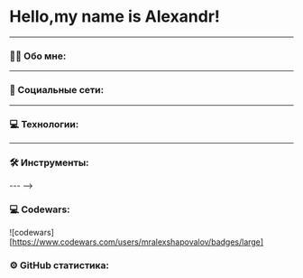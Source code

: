 # Hello,my name is Alexandr!

---

### :man_technologist: Обо мне:

---

### 🤝 Социальные сети:

---

### 💻 Технологии:



---

### 🛠 Инструменты:
--- -->

### 💻 Codewars:

![codewars][https://www.codewars.com/users/mralexshapovalov/badges/large]

### ⚙️ GitHub статистика:


